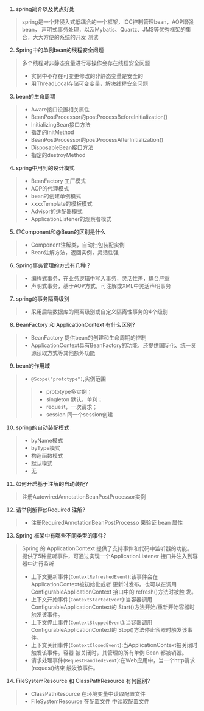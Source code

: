 1. spring简介以及优点好处
> spring是一个非侵入式低耦合的一个框架，IOC控制管理bean，AOP增强bean，
> 声明式事务处理，以及Mybatis、Quartz、JMS等优秀框架的集合，大大方便的系统的开发
> 测试
2. Spring中的单例bean的线程安全问题
> 多个线程对非静态变量进行写操作会存在线程安全问题
>- 实例中不存在可变更修改的非静态变量是安全的
>- 用ThreadLocal存储可变变量，解决线程安全问题
3. bean的生命周期
>- Aware接口设置相关属性
>- BeanPostProcessor的postProcessBeforeInitialization()
>- InitializingBean接口方法
>- 指定的initMethod
>- BeanPostProcessor的postProcessAfterInitialization()
>- DisposableBean接口方法
>- 指定的destroyMethod
4. spring中用到的设计模式
>- BeanFactory 工厂模式
>- AOP的代理模式
>- bean的创建单例模式
>- xxxxTemplate的模板模式
>- Advisor的适配器模式
>- ApplicationListener的观察者模式
5. @Component和@Bean的区别是什么
>- Component注解类，自动扫包装配实例
>- Bean注解方法，返回实例，灵活性强
6. Spring事务管理的方式有几种？
>- 编程式事务，在业务逻辑中写入事务，灵活性差，耦合严重
>- 声明式事务，基于AOP方式，可注解或XML中灵活声明事务
7. spring的事务隔离级别
>- 采用后端数据库的隔离级别或自定义隔离性事务的4个级别
8. BeanFactory 和 ApplicationContext 有什么区别?
>- BeanFactory 提供bean的创建和生命周期的控制
>- ApplicationContext具有BeanFactory的功能，还提供国际化、统一资源读取方式等其他额外功能
9. bean的作用域
>- `@Scope("prototype")`,实例范围
>>+ prototype多实例；
>>+ singleton 默认，单利；
>>+ request，一次请求；
>>+ session 同一个session创建
10. spring的自动装配模式
>- byName模式
>- byType模式
>- 构造函数模式
>- 默认模式
>- 无
11. 如何开启基于注解的自动装配?
> 注册AutowiredAnnotationBeanPostProcessor实例
12. 请举例解释@Required 注解?
>- 注册RequiredAnnotationBeanPostProcesso 来验证 bean 属性
13. Spring 框架中有哪些不同类型的事件?
> Spring 的 ApplicationContext 提供了支持事件和代码中监听器的功能。
> 提供了5种监听事件，可通过实现一个ApplicationListener 接口并注入到容器中进行监听
>- 上下文更新事件(`ContextRefreshedEvent`):该事件会在ApplicationContext被初始化或者 更新时发布。也可以在调用 ConfigurableApplicationContext 接口中的 refresh()方法时被触 发。
>- 上下文开始事件(`ContextStartedEvent`):当容器调用ConfigurableApplicationContext的 Start()方法开始/重新开始容器时触发该事件。
>- 上下文停止事件(`ContextStoppedEvent`):当容器调用ConfigurableApplicationContext的 Stop()方法停止容器时触发该事件。
>- 上下文关闭事件(`ContextClosedEvent`):当ApplicationContext被关闭时触发该事件。容器 被关闭时，其管理的所有单例 Bean 都被销毁。
>- 请求处理事件(`RequestHandledEvent`):在Web应用中，当一个http请求(request)结束 触发该事件。
14. FileSystemResource 和 ClassPathResource 有何区别?
>- ClassPathResource 在环境变量中读取配置文件
>- FileSystemResource 在配置文件 中读取配置文件

